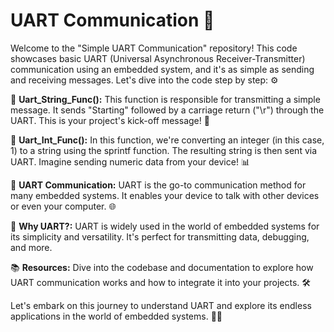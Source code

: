 # UART Communication 📡

Welcome to the "Simple UART Communication" repository! This code showcases basic UART (Universal Asynchronous Receiver-Transmitter) communication using an embedded system, and it's as simple as sending and receiving messages. Let's dive into the code step by step: ⚙️

💌 **Uart_String_Func():** This function is responsible for transmitting a simple message. It sends "Starting" followed by a carriage return ("\r") through the UART. This is your project's kick-off message! 🚀

🔢 **Uart_Int_Func():** In this function, we're converting an integer (in this case, 1) to a string using the sprintf function. The resulting string is then sent via UART. Imagine sending numeric data from your device! 📊

📡 **UART Communication:** UART is the go-to communication method for many embedded systems. It enables your device to talk with other devices or even your computer. 🌐

🚀 **Why UART?:** UART is widely used in the world of embedded systems for its simplicity and versatility. It's perfect for transmitting data, debugging, and more.

📚 **Resources:** Dive into the codebase and documentation to explore how UART communication works and how to integrate it into your projects. 🛠️

Let's embark on this journey to understand UART and explore its endless applications in the world of embedded systems. 🌟🤖
